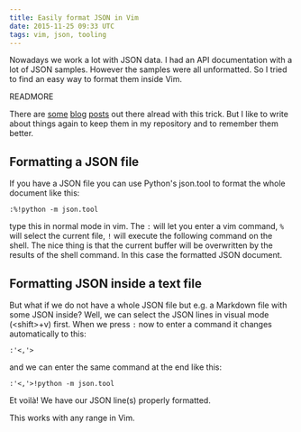```yaml
---
title: Easily format JSON in Vim
date: 2015-11-25 09:33 UTC
tags: vim, json, tooling
---
```


Nowadays we work a lot with JSON data. I had an API documentation with a lot of JSON samples. However the samples were all unformatted. So I tried to find an easy way to format them inside Vim.

READMORE

There are [some][1] [blog][2] [posts][3] out there alread with this trick. But I like to write about things again to keep them in my repository and to remember them better.

## Formatting a JSON file

If you have a JSON file you can use Python's json.tool to format the whole document like this:

```vim
:%!python -m json.tool
```

type this in normal mode in vim. The `:` will let you enter a vim command, `%` will select the current file, `!` will execute the following command on the shell.
The nice thing is that the current buffer will be overwritten by the results of the shell command. In this case the formatted JSON document.

## Formatting JSON inside a text file

But what if we do not have a whole JSON file but e.g. a Markdown file with some JSON inside? Well, we can select the JSON lines in visual mode (&lt;shift&gt;+v) first.
When we press `:` now to enter a command it changes automatically to this:

```vim
:'<,'>
```

and we can enter the same command at the end like this:

```vim
:'<,'>!python -m json.tool
```

Et voilà! We have our JSON line(s) properly formatted.

This works with any range in Vim.

[1]: https://coderwall.com/p/faceag/format-json-in-vim
[2]: http://blog.realnitro.be/2010/12/20/format-json-in-vim-using-pythons-jsontool-module/
[3]: https://pascalprecht.github.io/2014/07/10/pretty-print-json-in-vim/
